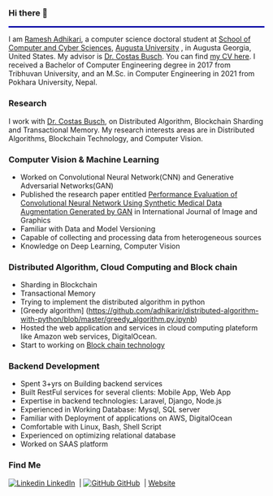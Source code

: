 ### Hi there 👋
<hr style="border:1px solid blue"> </hr>

<!--
**adhikarir/adhikarir** is a ✨ _special_ ✨ repository because its `README.md` (this file) appears on your GitHub profile.

Here are some ideas to get you started:

 - 🔭 I’m currently working on Sanima Bank as a software Engineer
- 🌱 I’m currently learning ...
- 👯 I’m looking to collaborate on ...
- 🤔 I’m looking for help with ...
- 💬 Ask me about ...
- 📫 How to reach me: ...
- 😄 Pronouns: ...
- ⚡ Fun fact: ...
-->
I am [Ramesh Adhikari](https://ramesh-adhikari.github.io/), a computer science doctoral student at [School of Computer and Cyber Sciences](https://www.augusta.edu/ccs/), [Augusta University](https://www.augusta.edu/) , in Augusta Georgia, United States. My advisor is [Dr. Costas Busch](https://scholar.google.com/citations?user=VxzBbI0AAAAJ&hl=en). You can find [my CV here](https://ramesh-adhikari.github.io/assets/documents/Ramesh_Adhikari_CV.pdf). I received a Bachelor of Computer Engineering degree in 2017 from Tribhuvan University, and an M.Sc. in Computer Engineering in 2021 from Pokhara University, Nepal.

### Research
I work with [Dr. Costas Busch](https://scholar.google.com/citations?user=VxzBbI0AAAAJ&hl=en), on Distributed Algorithm, Blockchain Sharding and Transactional Memory. My research interests areas are in Distributed Algorithms, Blockchain Technology, and Computer Vision.

### Computer Vision & Machine Learning
* Worked on Convolutional Neural Network(CNN) and Generative Adversarial Networks(GAN)
* Published the research paper entitled [Performance Evaluation of Convolutional Neural Network Using Synthetic Medical Data Augmentation Generated by GAN](https://www.worldscientific.com/doi/abs/10.1142/S021946782350002X) in International Journal of Image and Graphics
* Familiar with Data and Model Versioning
* Capable of collecting and processing data from heterogeneous sources
* Knowledge on Deep Learning, Computer Vision

### Distributed Algorithm, Cloud Computing and Block chain
* Sharding in Blockchain
* Transactional Memory
* Trying to implement the distributed algorithm in python 
* [Greedy algorithm] (https://github.com/adhikarir/distributed-algorithm-with-python/blob/master/greedy_algorithm.py.ipynb)
* Hosted the web application and services in cloud computing plateform like Amazon web services, DigitalOcean.
* Start to working on [Block chain technology](https://github.com/adhikarir/E-voting-system-using-blockchain-and-python) 

### Backend Development
* Spent 3+yrs on Building backend services
* Built RestFul services for several clients: Mobile App, Web App
* Expertise in backend technologies: Laravel, Django, Node.js
* Experienced in Working Database: Mysql, SQL server
* Familiar with Deployment of applications on AWS, DigitalOcean
* Comfortable with Linux, Bash, Shell Script
* Experienced on optimizing relational database
* Worked on SAAS platform

### Find Me
[![Linkedin](https://i.stack.imgur.com/gVE0j.png) LinkedIn](https://www.linkedin.com/in/adramesh/)
&nbsp;|
[![GitHub](https://i.stack.imgur.com/tskMh.png) GitHub](https://github.com/ramesh-adhikari)
&nbsp;|
[Website](https://ramesh-adhikari.github.io/)
